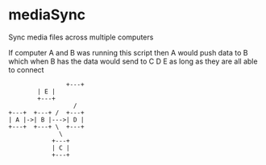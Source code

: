 mediaSync
=========

Sync media files across multiple computers

If computer A and B was running this script then A would push data to B
which when B has the data would send to C D E
as long as they are all able to connect

        	        +---+
			| E |
			+---+
                      /
	+---+  +---+ /  +---+
	| A |->| B |--->| D |
	+---+  +---+ \  +---+
        	      \
        		+---+
        		| C |
        		+---+
